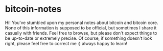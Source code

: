 # bitcoin-notes

Hi! You've stumbled upon my personal notes about bitcoin and bitcoin core.
None of this information is supposed to be official, but sometimes I share it casually with friends.
Feel free to browse, but please don't expect things to be up-to-date or extremely precise.
Of course, if something doesn't look right, please feel free to correct me :) always happy to learn!

